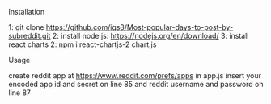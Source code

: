 Installation

1: git clone https://github.com/iqs8/Most-popular-days-to-post-by-subreddit.git
2: install node js: https://nodejs.org/en/download/
3: install react charts 2: npm i react-chartjs-2 chart.js


Usage 

create reddit app at https://www.reddit.com/prefs/apps
in app.js insert your encoded app id and secret on line 85 and reddit username and password on line 87 

